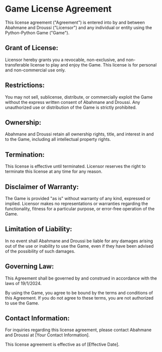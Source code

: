 # Game License Agreement

This license agreement ("Agreement") is entered into by and between Abahmane and Droussi ("Licensor") and any individual or entity using the Python-Python Game ("Game").

## Grant of License:
Licensor hereby grants you a revocable, non-exclusive, and non-transferable license to play and enjoy the Game. This license is for personal and non-commercial use only.

## Restrictions:
You may not sell, sublicense, distribute, or commercially exploit the Game without the express written consent of Abahmane and Droussi. Any unauthorized use or distribution of the Game is strictly prohibited.

## Ownership:
Abahmane and Droussi retain all ownership rights, title, and interest in and to the Game, including all intellectual property rights.

## Termination:
This license is effective until terminated. Licensor reserves the right to terminate this license at any time for any reason.

## Disclaimer of Warranty:
The Game is provided "as is" without warranty of any kind, expressed or implied. Licensor makes no representations or warranties regarding the functionality, fitness for a particular purpose, or error-free operation of the Game.

## Limitation of Liability:
In no event shall Abahmane and Droussi be liable for any damages arising out of the use or inability to use the Game, even if they have been advised of the possibility of such damages.

## Governing Law:
This Agreement shall be governed by and construed in accordance with the laws of 19/1/2024.

By using the Game, you agree to be bound by the terms and conditions of this Agreement. If you do not agree to these terms, you are not authorized to use the Game.

## Contact Information:
For inquiries regarding this license agreement, please contact Abahmane and Droussi at [Your Contact Information].

This license agreement is effective as of [Effective Date].

